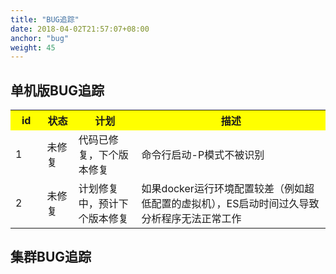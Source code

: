 ```yaml
---
title: "BUG追踪"
date: 2018-04-02T21:57:07+08:00
anchor: "bug"
weight: 45
---
```


## 单机版BUG追踪

<table>
  <tr>
    <th width=10%, bgcolor=yellow >id</th>
    <th width=10%, bgcolor=yellow>状态</th>
    <th width=20%, bgcolor=yellow>计划</th>
    <th width="60%", bgcolor=yellow>描述</th>
  </tr>
  <tr>
    <td> 1 </td>
    <td> 未修复 </td>
    <td> 代码已修复，下个版本修复 </td>
    <td> 命令行启动-P模式不被识别 </td>
  </tr>
  <tr>
    <td> 2 </td>
    <td> 未修复 </td>
    <td> 计划修复中，预计下个版本修复 </td>
    <td> 如果docker运行环境配置较差（例如超低配置的虚拟机），ES启动时间过久导致分析程序无法正常工作 </td>
  </tr>
</table>

## 集群BUG追踪
